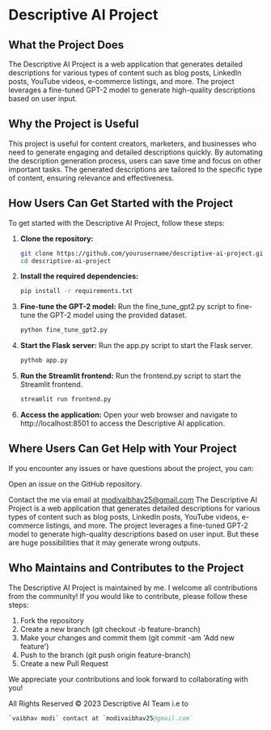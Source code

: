 # Descriptive AI Project

## What the Project Does

The Descriptive AI Project is a web application that generates detailed descriptions for various types of content such as blog posts, LinkedIn posts, YouTube videos, e-commerce listings, and more. The project leverages a fine-tuned GPT-2 model to generate high-quality descriptions based on user input.

## Why the Project is Useful

This project is useful for content creators, marketers, and businesses who need to generate engaging and detailed descriptions quickly. By automating the description generation process, users can save time and focus on other important tasks. The generated descriptions are tailored to the specific type of content, ensuring relevance and effectiveness.

## How Users Can Get Started with the Project

To get started with the Descriptive AI Project, follow these steps:

1. **Clone the repository:**
   ```sh
   git clone https://github.com/yourusername/descriptive-ai-project.git
   cd descriptive-ai-project

2. **Install the required dependencies:**
   ```sh
   pip install -r requirements.txt

3. **Fine-tune the GPT-2 model:** Run the fine_tune_gpt2.py script to fine-tune the GPT-2 model using the provided dataset.
   ```sh
   python fine_tune_gpt2.py

4. **Start the Flask server:** Run the app.py script to start the Flask server.
   ```sh
   pythob app.py

5. **Run the Streamlit frontend:** Run the frontend.py script to start the Streamlit frontend.
   ```sh
   streamlit run frontend.py

6. **Access the application:** Open your web browser and navigate to http://localhost:8501 to access the Descriptive AI application.


## Where Users Can Get Help with Your Project

If you encounter any issues or have questions about the project, you can:

Open an issue on the GitHub repository.

Contact the me via email at modivaibhav25@gmail.com
The Descriptive AI Project is a web application that generates detailed descriptions for various types of content such as blog posts, LinkedIn posts, YouTube videos, e-commerce listings, and more. The project leverages a fine-tuned GPT-2 model to generate high-quality descriptions based on user input. But these are huge possibilities that it may generate wrong outputs.

## Who Maintains and Contributes to the Project

The Descriptive AI Project is maintained by me. I welcome all contributions from the community! If you would like to contribute, please follow these steps:

1. Fork the repository
2. Create a new branch (git checkout -b feature-branch)
3. Make your changes and commit them (git commit -am 'Add new feature')
4. Push to the branch (git push origin feature-branch)
5. Create a new Pull Request

We appreciate your contributions and look forward to collaborating with you!




All Rights Reserved © 2023 Descriptive AI Team i.e to
```s
`vaibhav modi` contact at `modivaibhav25@gmail.com`
